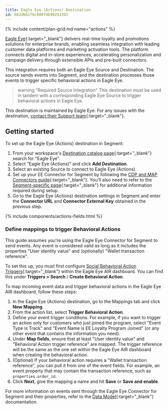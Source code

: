 ```yaml
---
title: Eagle Eye (Actions) Destination
id: 682db61f6c600fdb90251392
---
```


{% include content/plan-grid.md name="actions" %}

[Eagle Eye](https://eagleeye.com/?utm_source=segmentio&utm_medium=docs&utm_campaign=partners){:target="_blank"} delivers real-time loyalty and promotions solutions for enterprise brands, enabling seamless integration with leading customer data platforms and marketing activation tools. The platform connects digital and in-store experiences, accelerating personalization and campaign delivery through extensible APIs and pre-built connectors.

This integration requires both an Eagle Eye Source and Destination. The source sends events into Segment, and the destination processes those events to trigger specific behavioral actions in Eagle Eye.

> warning "Required Source Integration"
> This destination must be used in tandem with a corresponding Eagle Eye Source to trigger behavioral actions in Eagle Eye.

This destination is maintained by Eagle Eye. For any issues with the destination, [contact their Support team](mailto:support@eagleeye.com){:target="_blank"}.

## Getting started

To set up the Eagle Eye (Actions) destination in Segment:

1. From your workspace's [Destination catalog page](https://app.segment.com/goto-my-workspace/destinations/catalog){:target="_blank"} search for "Eagle Eye".
2. Select "Eagle Eye (Actions)" and click **Add Destination**.
3. Select an existing Source to connect to Eagle Eye (Actions).
4. Set up your EE Connector for Segment by following the [CDP and MAP Connectors guide](https://developer.eagleeye.com/eagleeye-developer/docs/eagle-eye-connect-cdp-map){:target="_blank"}. You'll also need to refer to the [Segment-specific page](https://developer.eagleeye.com/docs/segment){:target="_blank"} for additional information required during setup.
5. Go to the Eagle Eye (Actions) destination settings in Segment and enter the **Connector URL** and **Connector External Key** obtained in the previous step.

{% include components/actions-fields.html %}

### Define mappings to trigger Behavioral Actions

This guide assumes you're using the Eagle Eye Connector for Segment to send events. Any event is considered valid as long as it includes the properties "User identity value" and (optionally) "Wallet transaction reference". 

To set this up, you must first configure [Social Behavioral Action Triggers](https://developer.eagleeye.com/eagleeye-developer/docs/segment#set-up-social-behavioural-action-triggers){:target="_blank"} within the Eagle Eye AIR dashboard. You can find this under **Triggers > Search** / **Create Behavioral Action**.

To map incoming event data and trigger behavioral actions in the Eagle Eye AIR dashboard, follow these steps:

1. In the Eagle Eye (Actions) destination, go to the Mappings tab and click **New Mapping**.
2. From the action list, select **Trigger Behavioral Action**.
3. Define your event trigger conditions. For example, if you want to trigger an action only for customers who just joined the program, select "Event Type is Track" and "Event Name is EE Loyalty Program Joined" (or any other event that contains the information you need).
4. Under **Map fields**, ensure that at least "User identity value" and "Behavioral Action trigger reference" are mapped. The trigger reference will be the same as the one set within the Eagle Eye AIR dashboard when creating the behavioral action. 
5. (Optional) If your behavioral action requires a "Wallet transaction reference", you can pull it from one of the event fields. For example, an event property that may contain the transaction reference, such as `properties.order_id`.
6. Click **Next**, give the mapping a name and hit **Save** or **Save and enable**.

For more information on events sent through the Eagle Eye Connector for Segment and their properties, refer to the [Data Model](https://developer.eagleeye.com/eagleeye-developer/docs/segment#data-model){:target="_blank"} documentation.
